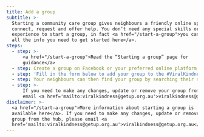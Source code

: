 ```yaml
---
title: Add a group
subtitle: >-
  Starting a community care group gives neighbours a friendly online space to
  connect, request and offer help. You don’t need any special skills or
  experience to start a group, in fact <a href="/start-a-group">you can find
  all the info you need to get started here</a>.
steps:
  - step: >-
      <a href="/start-a-group">Read the “Starting a group” page for
      guidance</a>
  - step: Create a group on Facebook or your preferred online platform
  - step: 'Fill in the form below to add your group to the #ViralKindness hub'
  - step: Your neighbours can then find your group by searching their suburb
  - step: >-
      If you need to make any changes, update or remove your group from the hub,
      email <a href='mailto:viralkindness@getup.org.au'>viralkindness@getup.org.au</a>
disclaimer: >-
  <a href="/start-a-group">More information about starting a group is
  available here</a>. If you need to make any changes, update or remove your
  group from the hub, please email <a
  href='mailto:viralkindness@getup.org.au'>viralkindness@getup.org.au</a>.
---
```

